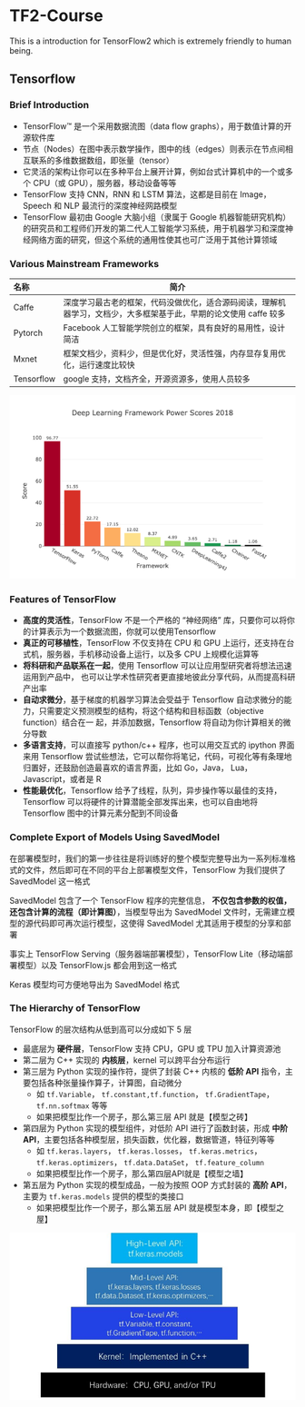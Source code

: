 # TF2-Course
This is a introduction for TensorFlow2 which is extremely friendly to human being.

## Tensorflow

### Brief Introduction

- TensorFlow™ 是一个采用数据流图（data flow graphs），用于数值计算的开源软件库
- 节点（Nodes）在图中表示数学操作，图中的线（edges）则表示在节点间相互联系的多维数据数组，即张量（tensor）
- 它灵活的架构让你可以在多种平台上展开计算，例如台式计算机中的一个或多个 CPU（或 GPU），服务器，移动设备等等
- TensorFlow 支持 CNN，RNN 和 LSTM 算法，这都是目前在 Image，Speech 和 NLP 最流行的深度神经网路模型
- TensorFlow 最初由 Google 大脑小组（隶属于 Google 机器智能研究机构）的研究员和工程师们开发的第二代人工智能学习系统，用于机器学习和深度神经网络方面的研究，但这个系统的通用性使其也可广泛用于其他计算领域

### Various Mainstream Frameworks

| 名称        | 简介                                                         |
| :--------- | ------------------------------------------------------------ |
| Caffe      | 深度学习最古老的框架，代码没做优化，适合源码阅读，理解机器学习，文档少，大多框架基于此，早期的论文使用 caffe 较多 |
| Pytorch    | Facebook 人工智能学院创立的框架，具有良好的易用性，设计简洁 |
| Mxnet      | 框架文档少，资料少，但是优化好，灵活性强，内存显存复用优化，运行速度比较快 |
| Tensorflow | google 支持，文档齐全，开源资源多，使用人员较多 |

![DeepLearning Framework Power Scores 2018](figs/dl-framework-power-scores-2018.png)

### Features of TensorFlow

- **高度的灵活性**，TensorFlow 不是一个严格的 “神经网络” 库，只要你可以将你的计算表示为一个数据流图，你就可以使用Tensorflow
- **真正的可移植性**，TensorFlow 不仅支持在 CPU 和 GPU 上运行，还支持在台式机，服务器，手机移动设备上运行，以及多 CPU 上规模化运算等
- **将科研和产品联系在一起**，使用 Tensorflow 可以让应用型研究者将想法迅速运用到产品中， 也可以让学术性研究者更直接地彼此分享代码，从而提高科研产出率
- **自动求微分**，基于梯度的机器学习算法会受益于 Tensorflow 自动求微分的能力，只需要定义预测模型的结构，将这个结构和目标函数（objective function）结合在一 起，并添加数据，Tensorflow 将自动为你计算相关的微分导数
- **多语言支持**，可以直接写 python/c++ 程序，也可以用交互式的 ipython 界面来用 Tensorflow 尝试些想法，它可以帮你将笔记，代码，可视化等有条理地归置好，还鼓励创造最喜欢的语言界面，比如 Go，Java， Lua，Javascript，或者是 R
- **性能最优化**，Tensorflow 给予了线程，队列，异步操作等以最佳的支持，Tensorflow 可以将硬件的计算潜能全部发挥出来，也可以自由地将 Tensorflow 图中的计算元素分配到不同设备

### Complete Export of Models Using SavedModel

在部署模型时，我们的第一步往往是将训练好的整个模型完整导出为一系列标准格式的文件，然后即可在不同的平台上部署模型文件，TensorFlow 为我们提供了 SavedModel 这一格式

SavedModel 包含了一个 TensorFlow 程序的完整信息， **不仅包含参数的权值，还包含计算的流程（即计算图）**，当模型导出为 SavedModel 文件时，无需建立模型的源代码即可再次运行模型，这使得 SavedModel 尤其适用于模型的分享和部署

事实上 TensorFlow Serving（服务器端部署模型），TensorFlow Lite（移动端部署模型）以及 TensorFlow.js 都会用到这一格式

Keras 模型均可方便地导出为 SavedModel 格式

### The Hierarchy of TensorFlow

TensorFlow 的层次结构从低到高可以分成如下 5 层

- 最底层为 **硬件层**，TensorFlow 支持 CPU，GPU 或 TPU 加入计算资源池
- 第二层为 C++ 实现的 **内核层**，kernel 可以跨平台分布运行
- 第三层为 Python 实现的操作符，提供了封装 C++ 内核的 **低阶 API** 指令，主要包括各种张量操作算子，计算图，自动微分
    - 如 `tf.Variable`， `tf.constant,tf.function`， `tf.GradientTape`， `tf.nn.softmax` 等等
    - 如果把模型比作一个房子，那么第三层 API 就是【模型之砖】
- 第四层为 Python 实现的模型组件，对低阶 API 进行了函数封装，形成 **中阶 API**，主要包括各种模型层，损失函数，优化器，数据管道，特征列等等
    - 如 `tf.keras.layers`， `tf.keras.losses`， `tf.keras.metrics`， `tf.keras.optimizers`， `tf.data.DataSet`， `tf.feature_column`
    - 如果把模型比作一个房子，那么第四层API就是【模型之墙】
- 第五层为 Python 实现的模型成品，一般为按照 OOP 方式封装的 **高阶 API**，主要为 `tf.keras.models` 提供的模型的类接口
    - 如果把模型比作一个房子，那么第五层 API 就是模型本身，即【模型之屋】

![Tensorflow Structure](./figs/tensorflow-structure-eng.jpg)

